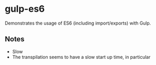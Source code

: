 # gulp-es6

Demonstrates the usage of ES6 (including import/exports) with Gulp.

## Notes

- Slow
- The transpilation seems to have a slow start up time, in particular
